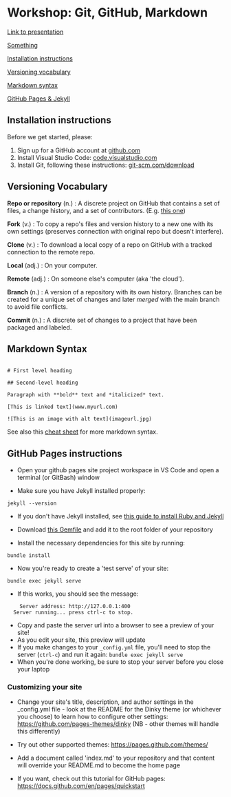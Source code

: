 # Workshop: Git, GitHub, Markdown

[Link to presentation](https://alicemcgrath.digital.brynmawr.edu/pres/git-hub.html)

[Something](something.md)

[Installation instructions](#installation-instructions)

[Versioning vocabulary](#versioning-vocabulary)

[Markdown syntax](#markdown-syntax)

[GitHub Pages & Jekyll](#github-pages-instructions)

## Installation instructions

Before we get started, please:

1. Sign up for a GitHub account at [github.com](https://github.com/)
2. Install Visual Studio Code: [code.visualstudio.com](https://code.visualstudio.com/)
3. Install Git, following these instructions: [git-scm.com/download](https://git-scm.com/download) 

## Versioning Vocabulary

**Repo or repository** (n.) 
: A discrete project on GitHub that contains a set of files, a change history, and a set of contributors. (E.g. [this one](https://github.com/digbmc/dssf-syll))

**Fork** (v.)
: To copy a repo's files and version history to a new one with its own settings (preserves connection with original repo but doesn't interfere). 

**Clone** (v.)
: To download a local copy of a repo on GitHub with a tracked connection to the remote repo.

**Local** (adj.)
: On your computer.

**Remote** (adj.)
: On someone else's computer (aka 'the cloud').

**Branch** (n.)
: A version of a repository with its own history. Branches can be created for a unique set of changes and later *merged* with the main branch to avoid file conflicts.

**Commit** (n.)
: A discrete set of changes to a project that have been packaged and labeled.

## Markdown Syntax

```{md}

# First level heading 

## Second-level heading

Paragraph with **bold** text and *italicized* text. 

[This is linked text](www.myurl.com)

![This is an image with alt text](imageurl.jpg)

```

See also this [cheat sheet](https://www.markdownguide.org/cheat-sheet/) for more markdown syntax.

## GitHub Pages instructions

- Open your github pages site project workspace in VS Code and open a terminal (or GitBash) window

- Make sure you have Jekyll installed properly:
```
jekyll --version
```

- If you don't have Jekyll installed, see [this guide to install Ruby and Jekyll](https://collectionbuilder.github.io/cb-docs/docs/software/ruby/)

- Download [this Gemfile](https://github.com/digbmc/git-hub-ws/blob/gh-pages/Gemfile) and add it to the root folder of your repository

- Install the necessary dependencies for this site by running:
```
bundle install
```
- Now you're ready to create a 'test serve' of your site:
```
bundle exec jekyll serve
```
- If this works, you should see the message:
```
    Server address: http://127.0.0.1:400
  Server running... press ctrl-c to stop.
```
- Copy and paste the server url into a browser to see a preview of your site!
- As you edit your site, this preview will update
- If you make changes to your `_config.yml` file, you'll need to stop the server (`ctrl-c`) and run it again: `bundle exec jekyll serve`
- When you're done working, be sure to stop your server before you close your laptop

### Customizing your site

- Change your site's title, description, and author settings in the _config.yml file - look at the README for the Dinky theme (or whichever you choose) to learn how to configure other settings: https://github.com/pages-themes/dinky (NB - other themes will handle this differently)

- Try out other supported themes: https://pages.github.com/themes/

- Add a document called 'index.md' to your repository and that content will override your README.md to become the home page
	
- If you want, check out this tutorial for GitHub pages: https://docs.github.com/en/pages/quickstart